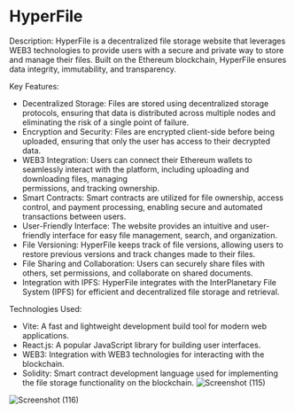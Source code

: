 # HyperFile

Description:
HyperFile is a decentralized file storage website that leverages WEB3 technologies to provide users with a secure and private way to store and manage their files. Built on the Ethereum blockchain, HyperFile ensures data integrity, immutability, and transparency. 

Key Features:
- Decentralized Storage: Files are stored using decentralized storage protocols, ensuring that data is distributed across multiple nodes and eliminating the risk of a single point of failure.
- Encryption and Security: Files are encrypted client-side before being uploaded, ensuring that only the user has access to their decrypted data.
- WEB3 Integration: Users can connect their Ethereum wallets to seamlessly interact with the platform, including uploading and downloading files, managing   
  permissions, and tracking ownership.
- Smart Contracts: Smart contracts are utilized for file ownership, access control, and payment processing, enabling secure and automated transactions between users.
- User-Friendly Interface: The website provides an intuitive and user-friendly interface for easy file management, search, and organization.
- File Versioning: HyperFile keeps track of file versions, allowing users to restore previous versions and track changes made to their files.
- File Sharing and Collaboration: Users can securely share files with others, set permissions, and collaborate on shared documents.
- Integration with IPFS: HyperFile integrates with the InterPlanetary File System (IPFS) for efficient and decentralized file storage and retrieval.

Technologies Used:
- Vite: A fast and lightweight development build tool for modern web applications.
- React.js: A popular JavaScript library for building user interfaces.
- WEB3: Integration with WEB3 technologies for interacting with the blockchain.
- Solidity: Smart contract development language used for implementing the file storage functionality on the blockchain.
![Screenshot (115)](https://github.com/aditya-7-7/HyperFile/assets/136198786/86c345dc-6a0a-4da9-8068-d6e1c55e45f4)

  
![Screenshot (116)](https://github.com/aditya-7-7/HyperFile/assets/136198786/c19b248a-7fb8-4193-b457-0d4858d195cb)





